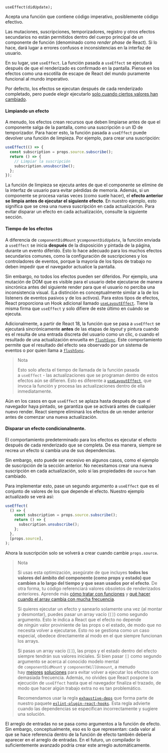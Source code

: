 ```
useEffect(didUpdate);
```

Acepta una función que contiene código imperativo, posiblemente código efectivo.

Las mutaciones, suscripciones, temporizadores, registro y otros efectos secundarios no están permitidos dentro del cuerpo principal de un componente de función (denominado como _render phase_ de React). Si lo hace, dará lugar a errores confusos e inconsistencias en la interfaz de usuario.

En su lugar, use `useEffect`. La función pasada a `useEffect` se ejecutará después de que el renderizado es confirmado en la pantalla. Piense en los efectos como una escotilla de escape de React del mundo puramente funcional al mundo imperativo.

Por defecto, los efectos se ejecutan después de cada renderizado completado, pero puede elegir ejecutarlo [solo cuando ciertos valores han cambiado](https://es.reactjs.org/docs/hooks-reference.html#conditionally-firing-an-effect).

#### Limpiando un efecto

A menudo, los efectos crean recursos que deben limpiarse antes de que el componente salga de la pantalla, como una suscripción o un ID de temporizador. Para hacer esto, la función pasada a `useEffect` puede devolver una función de limpieza. Por ejemplo, para crear una suscripción:

```jsx
useEffect(() => {
  const subscription = props.source.subscribe();
  return () => {
    // Limpiar la suscripción
    subscription.unsubscribe();
  };
});
```

La función de limpieza se ejecuta antes de que el componente se elimine de la interfaz de usuario para evitar pérdidas de memoria. Además, si un componente se procesa varias veces (como suele hacer), el **efecto anterior se limpia antes de ejecutar el siguiente efecto**. En nuestro ejemplo, esto significa que se crea una nueva suscripción en cada actualización. Para evitar disparar un efecto en cada actualización, consulte la siguiente sección.

#### Tiempo de los efectos

A diferencia de `componentDidMount` y`componentDidUpdate`, la función enviada a `useEffect` se inicia **después** de la disposición y pintada de la página, durante un evento diferido. Esto lo hace adecuado para los muchos efectos secundarios comunes, como la configuración de suscripciones y los controladores de eventos, porque la mayoría de los tipos de trabajo no deben impedir que el navegador actualice la pantalla.

Sin embargo, no todos los efectos pueden ser diferidos. Por ejemplo, una mutación de DOM que es visible para el usuario debe ejecutarse de manera sincrónica antes del siguiente render para que el usuario no perciba una inconsistencia visual. (La distinción es conceptualmente similar a la de los listeners de eventos pasivos y de los activos). Para estos tipos de efectos, React proporciona un Hook adicional llamado [`useLayoutEffect`](https://es.reactjs.org/docs/hooks-reference.html#uselayouteffect). Tiene la misma firma que `useEffect` y solo difiere de este último en cuándo se ejecuta.

Adicionalmente, a partir de React 18, la función que se pasa a `useEffect` se ejecutará sincrónicamente **antes** de las etapas de _layout_ y pintura cuando es el resulta de una entrada discreta del usuario como un clic, o cuando el resultado de una actualización envuelta en [`flushSync`](https://es.reactjs.org/docs/react-dom.html#flushsync). Este comportamiento permite que el resultado del efecto sea observado por un sistema de eventos o por quien llama a [`flushSync`](https://es.reactjs.org/docs/react-dom.html#flushsync).

> Nota
> 
> Esto solo afecta el tiempo de llamada de la función pasada a `useEffect` - las actualizaciones que se programan dentro de estos efectos aún se difieren. Esto es diferente a [`useLayoutEffect`](https://es.reactjs.org/docs/hooks-reference.html#uselayouteffect), que invoca la función y procesa las actualizaciones dentro de ella inmediatamente.

Aún en los casos en que `useEffect` se aplaza hasta después de que el navegador haya pintado, se garantiza que se activará antes de cualquier nuevo render. React siempre eliminará los efectos de un render anterior antes de comenzar una nueva actualización.

#### Disparar un efecto condicionalmente.

El comportamiento predeterminado para los efectos es ejecutar el efecto después de cada renderizado que se completa. De esa manera, siempre se recrea un efecto si cambia una de sus dependencias.

Sin embargo, esto puede ser excesivo en algunos casos, como el ejemplo de suscripción de la sección anterior. No necesitamos crear una nueva suscripción en cada actualización, solo si las propiedades de `source` han cambiado.

Para implementar esto, pase un segundo argumento a `useEffect` que es el conjunto de valores de los que depende el efecto. Nuestro ejemplo actualizado se verá así:

```jsx
useEffect(
  () => {
    const subscription = props.source.subscribe();
    return () => {
      subscription.unsubscribe();
    };
  },
  [props.source],
);
```

Ahora la suscripción solo se volverá a crear cuando cambie `props.source`.

> Nota
> 
> Si usas esta optimización, asegúrate de que incluyes **todos los valores del ámbito del componente (como props y estado) que cambien a lo largo del tiempo y que sean usados por el efecto**. De otra forma, tu código referenciará valores obsoletos de renderizados anteriores. Aprende más [cómo tratar con funciones](https://es.reactjs.org/docs/hooks-faq.html#is-it-safe-to-omit-functions-from-the-list-of-dependencies) y [qué hacer cuando el array cambia con mucha frecuencia](https://es.reactjs.org/docs/hooks-faq.html#what-can-i-do-if-my-effect-dependencies-change-too-often).
> 
> Si quieres ejecutar un efecto y sanearlo solamente una vez (al montar y desmontar), puedes pasar un array vacío (`[]`) como segundo argumento. Esto le indica a React que el efecto no depende de _ningún_ valor proviniente de las props o el estado, de modo que no necesita volver a ejecutarse. Esto no se gestiona como un caso especial, obedece directamente al modo en el que siempre funcionan los arrays.
> 
> Si pasas un array vacío (`[]`), las props y el estado dentro del efecto siempre tendrán sus valores iniciales. Si bien pasar `[]` como segundo argumento se acerca al conocido modelo mental de `componentDidMount` y `componentWillUnmount`, a menudo hay [mejores](https://es.reactjs.org/docs/hooks-faq.html#is-it-safe-to-omit-functions-from-the-list-of-dependencies) [soluciones](https://es.reactjs.org/docs/hooks-faq.html#what-can-i-do-if-my-effect-dependencies-change-too-often) para evitar volver a ejecutar los efectos con demasiada frecuencia. Además, no olvides que React pospone la ejecución de `useEffect` hasta que el navegador finaliza el trazado, de modo que hacer algún trabajo extra no es tan problemático.
> 
> Recomendamos usar la regla [`exhaustive-deps`](https://github.com/facebook/react/issues/14920) que forma parte de nuestro paquete [`eslint-plugin-react-hooks`](https://www.npmjs.com/package/eslint-plugin-react-hooks#installation). Esta regla advierte cuando las dependencias se especifican incorrectamente y sugiere una solución.

El arreglo de entradas no se pasa como argumentos a la función de efecto. Sin embargo, conceptualmente, eso es lo que representan: cada valor al que se hace referencia dentro de la función de efecto también debería aparecer en el arreglo de entradas. En el futuro, un compilador lo suficientemente avanzado podría crear este arreglo automáticamente.
